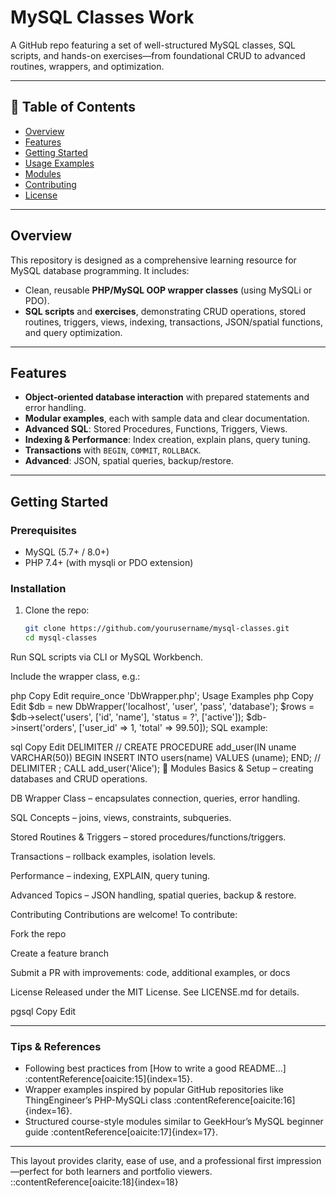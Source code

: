 # MySQL Classes Work

A GitHub repo featuring a set of well-structured MySQL classes, SQL scripts, and hands-on exercises—from foundational CRUD to advanced routines, wrappers, and optimization.

---

## 🧭 Table of Contents

- [Overview](#overview)  
- [Features](#features)  
- [Getting Started](#getting-started)  
- [Usage Examples](#usage-examples)  
- [Modules](#modules)  
- [Contributing](#contributing)  
- [License](#license)

---

## Overview

This repository is designed as a comprehensive learning resource for MySQL database programming. It includes:

- Clean, reusable **PHP/MySQL OOP wrapper classes** (using MySQLi or PDO).  
- **SQL scripts** and **exercises**, demonstrating CRUD operations, stored routines, triggers, views, indexing, transactions, JSON/spatial functions, and query optimization.

---

## Features

- **Object‑oriented database interaction** with prepared statements and error handling.  
- **Modular examples**, each with sample data and clear documentation.  
- **Advanced SQL**: Stored Procedures, Functions, Triggers, Views.  
- **Indexing & Performance**: Index creation, explain plans, query tuning.  
- **Transactions** with `BEGIN`, `COMMIT`, `ROLLBACK`.  
- **Advanced**: JSON, spatial queries, backup/restore.

---

## Getting Started

### Prerequisites

- MySQL (5.7+ / 8.0+)  
- PHP 7.4+ (with mysqli or PDO extension)

### Installation

1. Clone the repo:  
   ```bash
   git clone https://github.com/yourusername/mysql-classes.git
   cd mysql-classes
Run SQL scripts via CLI or MySQL Workbench.

Include the wrapper class, e.g.:

php
Copy
Edit
require_once 'DbWrapper.php';
Usage Examples
php
Copy
Edit
$db = new DbWrapper('localhost', 'user', 'pass', 'database');
$rows = $db->select('users', ['id', 'name'], 'status = ?', ['active']);
$db->insert('orders', ['user_id' => 1, 'total' => 99.50]);
SQL example:

sql
Copy
Edit
DELIMITER //
CREATE PROCEDURE add_user(IN uname VARCHAR(50))
BEGIN
  INSERT INTO users(name) VALUES (uname);
END;
//
DELIMITER ;
CALL add_user('Alice');
📂 Modules
Basics & Setup – creating databases and CRUD operations.

DB Wrapper Class – encapsulates connection, queries, error handling.

SQL Concepts – joins, views, constraints, subqueries.

Stored Routines & Triggers – stored procedures/functions/triggers.

Transactions – rollback examples, isolation levels.

Performance – indexing, EXPLAIN, query tuning.

Advanced Topics – JSON handling, spatial queries, backup & restore.

Contributing
Contributions are welcome! To contribute:

Fork the repo

Create a feature branch

Submit a PR with improvements: code, additional examples, or docs

License
Released under the MIT License. See LICENSE.md for details.

pgsql
Copy
Edit

---

### Tips & References  
- Following best practices from [How to write a good README…] :contentReference[oaicite:15]{index=15}.  
- Wrapper examples inspired by popular GitHub repositories like ThingEngineer’s PHP-MySQLi class :contentReference[oaicite:16]{index=16}.
- Structured course-style modules similar to GeekHour’s MySQL beginner guide :contentReference[oaicite:17]{index=17}.

---

This layout provides clarity, ease of use, and a professional first impression—perfect for both learners and portfolio viewers.
::contentReference[oaicite:18]{index=18}
